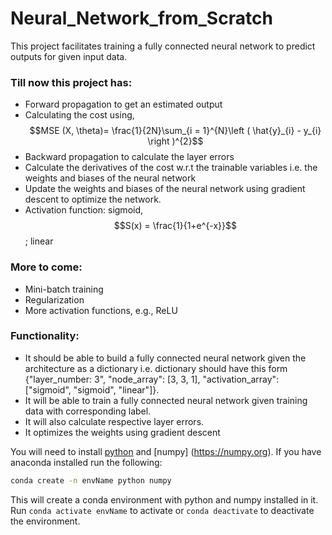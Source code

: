 # Neural_Network_from_Scratch
This project facilitates training a fully connected neural network to predict outputs for given input data. 

### Till now this project has:

  - Forward propagation to get an estimated output
  - Calculating the cost using, $$MSE (X, \theta)= \frac{1}{2N}\sum_{i = 1}^{N}\left ( \hat{y}_{i} - y_{i} \right )^{2}$$
  - Backward propagation to calculate the layer errors
  - Calculate the derivatives of the cost w.r.t the trainable variables i.e. the weights and biases of the neural network
  - Update the weights and biases of the neural network using gradient descent to optimize the network.
  - Activation function: sigmoid, $$S(x) = \frac{1}{1+e^{-x}}$$; linear

### More to come:

  - Mini-batch training
  - Regularization
  - More activation functions, e.g., ReLU
  
### Functionality:
  - It should be able to build a fully connected neural network given the architecture as a dictionary i.e. dictionary should have this form {"layer_number: 3", "node_array": [3, 3, 1], "activation_array": ["sigmoid", "sigmoid", "linear"]}.
  - It will be able to train a fully connected neural network given training data with corresponding label.
  - It will also calculate respective layer errors.
  - It optimizes the weights using gradient descent

You will need to install [python](https://www.python.org) and [numpy] (https://numpy.org). If you have anaconda installed run the following:
```bash
conda create -n envName python numpy
```
This will create a conda environment with python and numpy installed in it. Run `conda activate envName` to activate or `conda deactivate` to deactivate the environment.